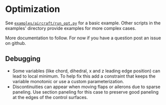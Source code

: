 # Optimization 

See [`examples/aircraft/run_opt.py`](https://github.com/joanibal/pyAVL/blob/master/examples/aircraft/run_opt.py) for a basic example. 
Other scripts in the examples' directory provide examples for more complex cases. 

More documentation to follow. 
For now if you have a question post an issue on github.  


## Debugging
-  Some variables (like chord, dihedral, x and z leading edge position) can lead to local minimum. 
   To help fix this add a constraint that keeps the variable monotonic or use a custom parameterization.
- Discontinuities can appear when moving flaps or ailerons due to sparse paneling. Use section paneling for this case to preserve good paneling at the edges of the control surfaces.  